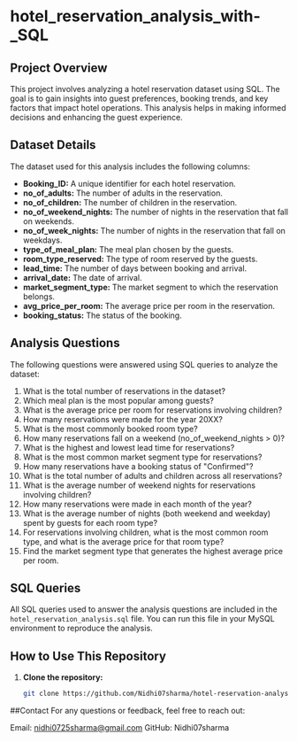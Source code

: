 # hotel_reservation_analysis_with-_SQL

## Project Overview
This project involves analyzing a hotel reservation dataset using SQL. The goal is to gain insights into guest preferences, booking trends, and key factors that impact hotel operations. This analysis helps in making informed decisions and enhancing the guest experience.

## Dataset Details
The dataset used for this analysis includes the following columns:
- **Booking_ID:** A unique identifier for each hotel reservation.
- **no_of_adults:** The number of adults in the reservation.
- **no_of_children:** The number of children in the reservation.
- **no_of_weekend_nights:** The number of nights in the reservation that fall on weekends.
- **no_of_week_nights:** The number of nights in the reservation that fall on weekdays.
- **type_of_meal_plan:** The meal plan chosen by the guests.
- **room_type_reserved:** The type of room reserved by the guests.
- **lead_time:** The number of days between booking and arrival.
- **arrival_date:** The date of arrival.
- **market_segment_type:** The market segment to which the reservation belongs.
- **avg_price_per_room:** The average price per room in the reservation.
- **booking_status:** The status of the booking.

## Analysis Questions
The following questions were answered using SQL queries to analyze the dataset:

1. What is the total number of reservations in the dataset?
2. Which meal plan is the most popular among guests?
3. What is the average price per room for reservations involving children?
4. How many reservations were made for the year 20XX?
5. What is the most commonly booked room type?
6. How many reservations fall on a weekend (no_of_weekend_nights > 0)?
7. What is the highest and lowest lead time for reservations?
8. What is the most common market segment type for reservations?
9. How many reservations have a booking status of "Confirmed"?
10. What is the total number of adults and children across all reservations?
11. What is the average number of weekend nights for reservations involving children?
12. How many reservations were made in each month of the year?
13. What is the average number of nights (both weekend and weekday) spent by guests for each room type?
14. For reservations involving children, what is the most common room type, and what is the average price for that room type?
15. Find the market segment type that generates the highest average price per room.

## SQL Queries
All SQL queries used to answer the analysis questions are included in the `hotel_reservation_analysis.sql` file. You can run this file in your MySQL environment to reproduce the analysis.
    
## How to Use This Repository

1. **Clone the repository:**
   ```sh
   git clone https://github.com/Nidhi07sharma/hotel-reservation-analysis-sql.git

##Contact 
 For any questions or feedback, feel free to reach out:

  Email: nidhi0725sharma@gmail.com 
  GitHub: Nidhi07sharma  
